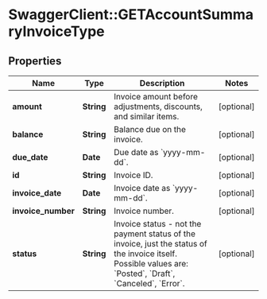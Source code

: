 # SwaggerClient::GETAccountSummaryInvoiceType

## Properties
Name | Type | Description | Notes
------------ | ------------- | ------------- | -------------
**amount** | **String** | Invoice amount before adjustments, discounts, and similar items.  | [optional] 
**balance** | **String** | Balance due on the invoice.  | [optional] 
**due_date** | **Date** | Due date as &#x60;yyyy-mm-dd&#x60;.  | [optional] 
**id** | **String** | Invoice ID.  | [optional] 
**invoice_date** | **Date** | Invoice date as &#x60;yyyy-mm-dd&#x60;.  | [optional] 
**invoice_number** | **String** | Invoice number.  | [optional] 
**status** | **String** | Invoice status - not the payment status of the invoice, just the status of the invoice itself. Possible values are: &#x60;Posted&#x60;, &#x60;Draft&#x60;, &#x60;Canceled&#x60;, &#x60;Error&#x60;.  | [optional] 


